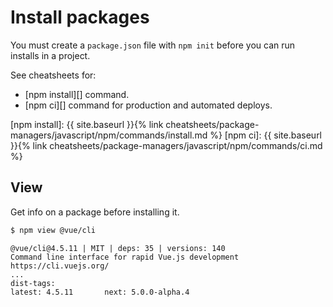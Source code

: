 # Install packages

You must create a `package.json` file with `npm init` before you can run installs in a project.

See cheatsheets for:

- [npm install][] command.
- [npm ci][] command for production and automated deploys.

[npm install]: {{ site.baseurl }}{% link cheatsheets/package-managers/javascript/npm/commands/install.md %}
[npm ci]: {{ site.baseurl }}{% link cheatsheets/package-managers/javascript/npm/commands/ci.md %}


## View

Get info on a package before installing it.

```sh
$ npm view @vue/cli
```

```
@vue/cli@4.5.11 | MIT | deps: 35 | versions: 140
Command line interface for rapid Vue.js development
https://cli.vuejs.org/
...
dist-tags:
latest: 4.5.11       next: 5.0.0-alpha.4
```
